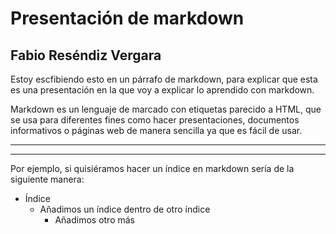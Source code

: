 # Presentación de markdown
## Fabio Reséndiz Vergara 

Estoy escfibiendo esto en un párrafo de markdown, para explicar que esta es una presentación en la que voy a explicar lo aprendido con markdown.

Markdown es un lenguaje de marcado con etiquetas parecido a HTML, que se usa para diferentes fines como hacer presentaciones, documentos informativos o páginas web de manera sencilla ya que es fácil de usar.

***
---

Por ejemplo, si quisiéramos hacer un índice en markdown sería de la siguiente manera:

* Índice
  - Añadimos un índice dentro de otro índice
    * Añadimos otro más
